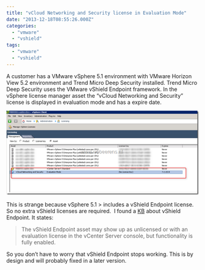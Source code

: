 ```yaml
---
title: "vCloud Networking and Security license in Evaluation Mode"
date: "2013-12-18T08:55:26.000Z"
categories: 
  - "vmware"
  - "vshield"
tags: 
  - "vmware"
  - "vshield"
---
```


A customer has a VMware vSphere 5.1 environment with VMware Horizon View 5.2 environment and Trend Micro Deep Security installed. Trend Micro Deep Security uses the VMware vShield Endpoint framework. In the vSphere license manager asset the “vCloud Networking and Security” license is displayed in evaluation mode and has a expire date.

[![image](images/image_thumb5.png "image")](https://www.ivobeerens.nl/wp-content/uploads/2013/12/image5.png)

This is strange because vSphere 5.1 > includes a vShield Endpoint license. So no extra vShield licenses are required.  I found a [KB](http://kb.vmware.com/selfservice/microsites/search.do?language=en_US&cmd=displayKC&externalId=2036875) about vShield Endpoint. It states:

> The vShield Endpoint asset may show up as unlicensed or with an evaluation license in the vCenter Server console, but functionality is fully enabled.

So you don’t have to worry that vShield Endpoint stops working. This is by design and will probably fixed in a later version.
